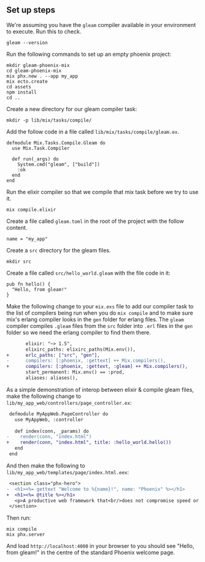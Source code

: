 

## Set up steps

We're assuming you have the `gleam` compiler available in your environment to execute. Run this to
check.
```
gleam --version
```

Run the following commands to set up an empty phoenix project:
```
mkdir gleam-phoenix-mix
cd gleam-phoenix-mix
mix phx.new . --app my_app
mix ecto.create
cd assets 
npm install
cd ..
```

Create a new directory for our gleam compiler task:
```
mkdir -p lib/mix/tasks/compile/
```

Add the follow code in a file called `lib/mix/tasks/compile/gleam.ex`.
```
defmodule Mix.Tasks.Compile.Gleam do
  use Mix.Task.Compiler

  def run(_args) do
    System.cmd("gleam", ["build"])
    :ok
  end
end
```

Run the elixir compiler so that we compile that mix task before we try to use it.
```
mix compile.elixir
```

Create a file called `gleam.toml` in the root of the project with the follow content.
```
name = "my_app"
```

Create a `src` directory for the gleam files.
```
mkdir src
```

Create a file called `src/hello_world.gleam` with the file code in it:
```
pub fn hello() {
  "Hello, from gleam!"
}
```

Make the following change to your `mix.exs` file to add our compiler task to the list of compilers
being run when you do `mix compile` and to make sure mix's erlang compiler looks in the `gen` folder
for erlang files. The `gleam` compiler compiles `.gleam` files from the `src` folder into `.erl`
files in the `gen` folder so we need the erlang compiler to find them there.
```diff
       elixir: "~> 1.5",
       elixirc_paths: elixirc_paths(Mix.env()),
+      erlc_paths: ["src", "gen"],
-      compilers: [:phoenix, :gettext] ++ Mix.compilers(),
+      compilers: [:phoenix, :gettext, :gleam] ++ Mix.compilers(),
       start_permanent: Mix.env() == :prod,
       aliases: aliases(),
```

As a simple demonstration of interop between elixir & compile gleam files, make the following change
to `lib/my_app_web/controllers/page_controller.ex`:
```diff
 defmodule MyAppWeb.PageController do
   use MyAppWeb, :controller
 
   def index(conn, _params) do
-    render(conn, "index.html")
+    render(conn, "index.html", title: :hello_world.hello())
   end
 end
```

And then make the following to `lib/my_app_web/templates/page/index.html.eex`:
```diff
 <section class="phx-hero">
-  <h1><%= gettext "Welcome to %{name}!", name: "Phoenix" %></h1>
+  <h1><%= @title %></h1>
   <p>A productive web framework that<br/>does not compromise speed or maintainability.</p>
 </section>
```

Then run:
```
mix compile
mix phx.server
```

And load `http://localhost:4000` in your browser to you should see "Hello, from gleam!" in the
centre of the standard Phoenix welcome page.
